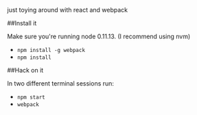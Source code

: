 just toying around with react and webpack

##Install it

Make sure you're running node 0.11.13. (I recommend using nvm)

 - `npm install -g webpack`
 - `npm install`

##Hack on it

In two different terminal sessions run:

 - `npm start`
 - `webpack`
